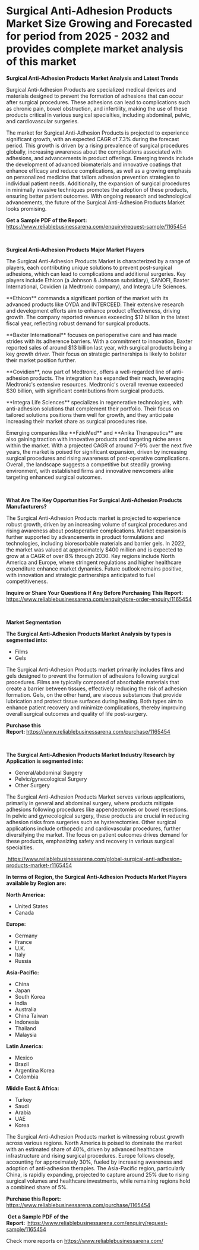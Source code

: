 <p><h1>Surgical Anti-Adhesion Products Market Size Growing and Forecasted for period from 2025 - 2032 and provides complete market analysis of this market</h1></p><p><strong>Surgical Anti-Adhesion Products Market Analysis and Latest Trends</strong></p>
<p><p>Surgical Anti-Adhesion Products are specialized medical devices and materials designed to prevent the formation of adhesions that can occur after surgical procedures. These adhesions can lead to complications such as chronic pain, bowel obstruction, and infertility, making the use of these products critical in various surgical specialties, including abdominal, pelvic, and cardiovascular surgeries. </p><p>The market for Surgical Anti-Adhesion Products is projected to experience significant growth, with an expected CAGR of 7.3% during the forecast period. This growth is driven by a rising prevalence of surgical procedures globally, increasing awareness about the complications associated with adhesions, and advancements in product offerings. Emerging trends include the development of advanced biomaterials and innovative coatings that enhance efficacy and reduce complications, as well as a growing emphasis on personalized medicine that tailors adhesion prevention strategies to individual patient needs. Additionally, the expansion of surgical procedures in minimally invasive techniques promotes the adoption of these products, ensuring better patient outcomes. With ongoing research and technological advancements, the future of the Surgical Anti-Adhesion Products Market looks promising.</p></p>
<p><strong>Get a Sample PDF of the Report:&nbsp;</strong> <a href="https://www.reliablebusinessarena.com/enquiry/request-sample/1165454?utm_campaign=2238&utm_medium=2&utm_source=Github&utm_content=ia&utm_term=15022025&utm_id=surgical-anti-adhesion-products">https://www.reliablebusinessarena.com/enquiry/request-sample/1165454</a></p>
<p>&nbsp;</p>
<p><strong>Surgical Anti-Adhesion Products Major Market Players</strong></p>
<p><p>The Surgical Anti-Adhesion Products Market is characterized by a range of players, each contributing unique solutions to prevent post-surgical adhesions, which can lead to complications and additional surgeries. Key players include Ethicon (a Johnson & Johnson subsidiary), SANOFI, Baxter International, Covidien (a Medtronic company), and Integra Life Sciences.</p><p>**Ethicon** commands a significant portion of the market with its advanced products like OYDA and INTERCEED. Their extensive research and development efforts aim to enhance product effectiveness, driving growth. The company reported revenues exceeding $12 billion in the latest fiscal year, reflecting robust demand for surgical products.</p><p>**Baxter International** focuses on perioperative care and has made strides with its adherence barriers. With a commitment to innovation, Baxter reported sales of around $13 billion last year, with surgical products being a key growth driver. Their focus on strategic partnerships is likely to bolster their market position further.</p><p>**Covidien**, now part of Medtronic, offers a well-regarded line of anti-adhesion products. The integration has expanded their reach, leveraging Medtronic's extensive resources. Medtronic's overall revenue exceeded $30 billion, with significant contributions from surgical products.</p><p>**Integra Life Sciences** specializes in regenerative technologies, with anti-adhesion solutions that complement their portfolio. Their focus on tailored solutions positions them well for growth, and they anticipate increasing their market share as surgical procedures rise.</p><p>Emerging companies like **FzioMed** and **Anika Therapeutics** are also gaining traction with innovative products and targeting niche areas within the market. With a projected CAGR of around 7-9% over the next five years, the market is poised for significant expansion, driven by increasing surgical procedures and rising awareness of post-operative complications. Overall, the landscape suggests a competitive but steadily growing environment, with established firms and innovative newcomers alike targeting enhanced surgical outcomes.</p></p>
<p>&nbsp;</p>
<p><strong>What Are The Key Opportunities For Surgical Anti-Adhesion Products Manufacturers?</strong></p>
<p><p>The Surgical Anti-Adhesion Products market is projected to experience robust growth, driven by an increasing volume of surgical procedures and rising awareness about postoperative complications. Market expansion is further supported by advancements in product formulations and technologies, including bioresorbable materials and barrier gels. In 2022, the market was valued at approximately $400 million and is expected to grow at a CAGR of over 8% through 2030. Key regions include North America and Europe, where stringent regulations and higher healthcare expenditure enhance market dynamics. Future outlook remains positive, with innovation and strategic partnerships anticipated to fuel competitiveness.</p></p>
<p><strong>Inquire or Share Your Questions If Any Before Purchasing This Report:</strong> <a href="https://www.reliablebusinessarena.com/enquiry/pre-order-enquiry/1165454?utm_campaign=2238&utm_medium=2&utm_source=Github&utm_content=ia&utm_term=15022025&utm_id=surgical-anti-adhesion-products">https://www.reliablebusinessarena.com/enquiry/pre-order-enquiry/1165454</a></p>
<p>&nbsp;</p>
<p><strong>Market Segmentation</strong></p>
<p><strong>The Surgical Anti-Adhesion Products Market Analysis by types is segmented into:</strong></p>
<p><ul><li>Films</li><li>Gels</li></ul></p>
<p><p>The Surgical Anti-Adhesion Products market primarily includes films and gels designed to prevent the formation of adhesions following surgical procedures. Films are typically composed of absorbable materials that create a barrier between tissues, effectively reducing the risk of adhesion formation. Gels, on the other hand, are viscous substances that provide lubrication and protect tissue surfaces during healing. Both types aim to enhance patient recovery and minimize complications, thereby improving overall surgical outcomes and quality of life post-surgery.</p></p>
<p><strong>Purchase this Report:&nbsp;</strong><a href="https://www.reliablebusinessarena.com/purchase/1165454?utm_campaign=2238&utm_medium=2&utm_source=Github&utm_content=ia&utm_term=15022025&utm_id=surgical-anti-adhesion-products">https://www.reliablebusinessarena.com/purchase/1165454</a></p>
<p>&nbsp;</p>
<p><strong>The Surgical Anti-Adhesion Products Market Industry Research by Application is segmented into:</strong></p>
<p><ul><li>General/abdominal Surgery</li><li>Pelvic/gynecological Surgery</li><li>Other Surgery</li></ul></p>
<p><p>The Surgical Anti-Adhesion Products Market serves various applications, primarily in general and abdominal surgery, where products mitigate adhesions following procedures like appendectomies or bowel resections. In pelvic and gynecological surgery, these products are crucial in reducing adhesion risks from surgeries such as hysterectomies. Other surgical applications include orthopedic and cardiovascular procedures, further diversifying the market. The focus on patient outcomes drives demand for these products, emphasizing safety and recovery in various surgical specialties.</p></p>
<p><a href="https://www.reliablebusinessarena.com/global-surgical-anti-adhesion-products-market-r1165454?utm_campaign=2238&utm_medium=2&utm_source=Github&utm_content=ia&utm_term=15022025&utm_id=surgical-anti-adhesion-products">&nbsp;https://www.reliablebusinessarena.com/global-surgical-anti-adhesion-products-market-r1165454</a></p>
<p><strong>In terms of Region, the Surgical Anti-Adhesion Products Market Players available by Region are:</strong></p>
<p>
    <p> <strong> North America: </strong>
        <ul>
            <li>United States</li>
            <li>Canada</li>
        </ul>
        </p> 
    <p> <strong> Europe: </strong>
        <ul>
            <li>Germany</li>
            <li>France</li>
            <li>U.K.</li>
            <li>Italy</li>
            <li>Russia</li>
        </ul>
        </p> 
    <p> <strong> Asia-Pacific: </strong>
        <ul>
            <li>China</li>
            <li>Japan</li>
            <li>South Korea</li>
            <li>India</li>
            <li>Australia</li>
            <li>China Taiwan</li>
            <li>Indonesia</li>
            <li>Thailand</li>
            <li>Malaysia</li>
        </ul>
        </p> 
    <p> <strong> Latin America: </strong>
        <ul>
            <li>Mexico</li>
            <li>Brazil</li>
            <li>Argentina Korea</li>
            <li>Colombia</li>
        </ul>
        </p> 
    <p> <strong> Middle East & Africa: </strong>
        <ul>
            <li>Turkey</li>
            <li>Saudi</li>
            <li>Arabia</li>
            <li>UAE</li>
            <li>Korea</li>
        </ul>
    </p>
    </p>
<p><p>The Surgical Anti-Adhesion Products market is witnessing robust growth across various regions. North America is poised to dominate the market with an estimated share of 40%, driven by advanced healthcare infrastructure and rising surgical procedures. Europe follows closely, accounting for approximately 30%, fueled by increasing awareness and adoption of anti-adhesion therapies. The Asia-Pacific region, particularly China, is rapidly expanding, projected to capture around 25% due to rising surgical volumes and healthcare investments, while remaining regions hold a combined share of 5%.</p></p>
<p><strong>Purchase this Report: </strong><a href="https://www.reliablebusinessarena.com/purchase/1165454?utm_campaign=2238&utm_medium=2&utm_source=Github&utm_content=ia&utm_term=15022025&utm_id=surgical-anti-adhesion-products">https://www.reliablebusinessarena.com/purchase/1165454</a></p>
<p>&nbsp;<strong>Get a Sample PDF of the Report:&nbsp;&nbsp;</strong><a href="https://www.reliablebusinessarena.com/enquiry/request-sample/1165454?utm_campaign=2238&utm_medium=2&utm_source=Github&utm_content=ia&utm_term=15022025&utm_id=surgical-anti-adhesion-products">https://www.reliablebusinessarena.com/enquiry/request-sample/1165454</a></p>
<p><strong></strong></p>
<p>Check more reports on <a href="https://www.reliablebusinessarena.com/?utm_campaign=2238&utm_medium=2&utm_source=Github&utm_content=ia&utm_term=15022025&utm_id=surgical-anti-adhesion-products">https://www.reliablebusinessarena.com/</a></p>
